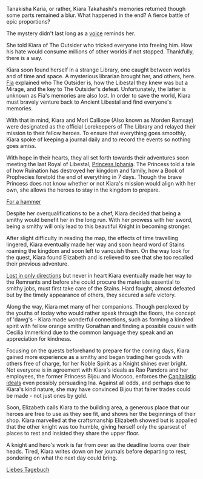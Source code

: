 Tanakisha Karia, or rather, Kiara Takahashi's memories returned though some parts remained a blur. What happened in the end? A fierce battle of epic proportions?

The mystery didn't last long as a [voice](https://youtu.be/5pgqtkxazUo?t=471) reminds her.

She told Kiara of The Outsider who tricked everyone into freeing him. How his hate would consume millions of other worlds if not stopped. Thankfully, there is a way.

Kiara soon found herself in a strange Library, one caught between worlds and of time and space. A mysterious librarian brought her, and others, here. [Fia](https://youtu.be/5pgqtkxazUo?t=753) explained who The Outsider is, how the Libestal they knew was but a Mirage, and the key to The Outsider's defeat. Unfortunately, the latter is unknown as Fia's memories are also lost. In order to save the world, Kiara must bravely venture back to Ancient Libestal and find everyone's memories.

With that in mind, Kiara and Mori Calliope (Also known as Morden Ramsay) were designated as the official Lorekeepers of The Library and relayed their mission to their fellow heroes. To ensure that everything goes smoothly, Kiara spoke of keeping a journal daily and to record the events so nothing goes amiss.

With hope in their hearts, they all set forth towards their adventures soon meeting the last Royal of Libestal, [Princess Iphania](https://youtu.be/5pgqtkxazUo?t=1374). The Princess told a tale of how Ruination has destroyed her kingdom and family, how a Book of Prophecies foretold the end of everything in 7 days. Though the brave Princess does not know whether or not Kiara's mission would align with her own, she allows the heroes to stay in the kingdom to prepare.

[For a hammer](#embed:https://youtu.be/5pgqtkxazUo?t=1876)

Despite her overqualifications to be a chef, Kiara decided that being a smithy would benefit her in the long run. With her prowess with her sword, being a smithy will only lead to this beautiful Knight in becoming stronger.

After slight difficulty in reading the map, the effects of time travelling lingered, Kiara eventually made her way and soon heard word of Stains roaming the kingdom and soon left to vanquish them. On the way look for the quest, Kiara found Elizabeth and is relieved to see that she too recalled their previous adventure.

[Lost in only directions](https://youtu.be/5pgqtkxazUo?t=2908) but never in heart Kiara eventually made her way to the Remnants and before she could procure the materials essential to smithy jobs, must first take care of the Stains. Hard fought, almost defeated but by the timely appearance of others, they secured a safe victory.

Along the way, Kiara met many of her companions. Though perplexed by the youths of today who would rather speak through the floors, the concept of 'dawg's - Kiara made wonderful connections, such as forming a kindred spirit with fellow orange smithy Gonathan and finding a possible cousin with Cecilia Immerkind due to the common language they speak and an appreciation for kindness.

Focusing on the quests beforehand to prepare for the coming days, Kiara gained more experience as a smithy and began trading her goods with others free of charge, for her Noble Spirit as a Knight shines ever bright. Not everyone is in agreement with Kiara's ideals as Rao Pandora and her employees, the former Princess Bijou and Mococo, enforces the [Capitalistic ideals](https://youtu.be/5pgqtkxazUo?t=9621) even possibly persuading Ina. Against all odds, and perhaps due to Kiara's kind nature, she may have convinced Bijou that fairer trades could be made - not just ones by gold.

Soon, Elizabeth calls Kiara to the building area, a generous place that our heroes are free to use as they see fit, and shows her the beginnings of their shop. Kiara marvelled at the craftsmanship Elizabeth showed but is appalled that the other knight was too humble, giving herself only the sparsest of places to rest and insisted they share the upper floor.

A knight and hero's work is far from over as the deadline looms over their heads. Tired, Kiara writes down on her journals before departing to rest, pondering on what the next day could bring.

[Liebes Tagebuch](#embed:https://www.youtube.com/live/5pgqtkxazUo?si=o9cCRFjDiz3cwnjr&t=13675)
